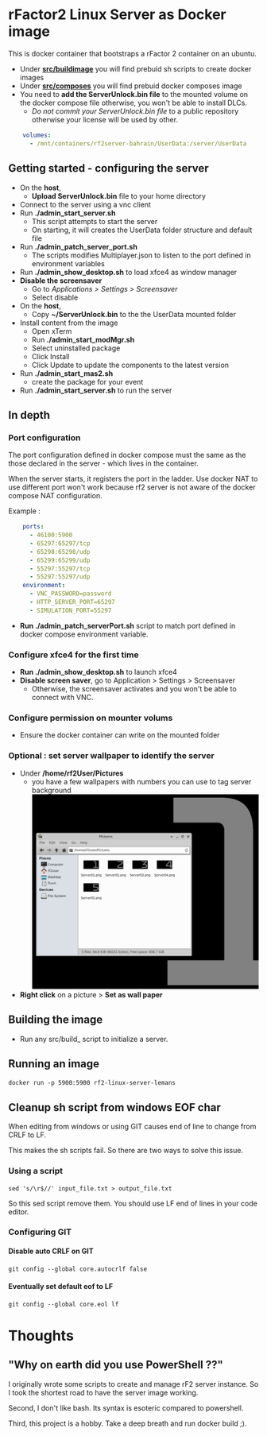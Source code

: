 # rFactor2 Linux Server as Docker image

This is docker container that bootstraps a rFactor 2 container on an ubuntu.

- Under **[src/buildimage](./src/buildimage)** you will find prebuid sh scripts to create docker images
- Under **[src/composes](./src/composes)** you will find prebuid docker composes image
- You need to **add the ServerUnlock.bin file** to the mounted volume on the docker compose file otherwise, you won't be able to install DLCs.
  - *Do not commit your ServerUnlock.bin file* to a public repository otherwise your license will be used by other.
```yml
    volumes:
      - /mnt/containers/rf2server-bahrain/UserData:/server/UserData
```

## Getting started - configuring the server

- On the **host**, 
  - **Upload ServerUnlock.bin** file to your home directory
- Connect to the server using a vnc client
- Run **./admin_start_server.sh**
  - This script attempts to start the server
  - On starting, it will creates the UserData folder structure and default file
- Run **./admin_patch_server_port.sh**
  - The scripts modifies Multiplayer.json to listen to the port defined in environment variables
- Run **./admin_show_desktop.sh** to load xfce4 as window manager
- **Disable the screensaver**
  - Go to *Applications > Settings > Screensaver*
  - Select disable
- On the **host**,
  - Copy **~/ServerUnlock.bin** to the the UserData mounted folder
- Install content from the image
  - Open xTerm
  - Run **./admin_start_modMgr.sh**
  - Select uninstalled package
  - Click Install
  - Click Update to update the components to the latest version
- Run **./admin_start_mas2.sh** 
  - create the package for your event
- Run **./admin_start_server.sh** to run the server

## In depth

### Port configuration

The port configuration defined in docker compose must the same as the those declared in the server - which lives in the container. 

When the server starts, it registers the port in the ladder. Use docker NAT to use different port won't work because rf2 server is not aware of the docker compose NAT configuration.

Example :

```yml
    ports:
      - 46100:5900
      - 65297:65297/tcp
      - 65298:65298/udp
      - 65299:65299/udp
      - 55297:55297/tcp
      - 55297:55297/udp
    environment:
      - VNC_PASSWORD=password
      - HTTP_SERVER_PORT=65297
      - SIMULATION_PORT=55297
```

- **Run ./admin_patch_serverPort.sh** script to match port defined in docker compose environment variable.

### Configure xfce4 for the first time

- **Run ./admin_show_desktop.sh** to launch xfce4
- **Disable screen saver**, go to Application > Settings > Screensaver
  - Otherwise, the screensaver activates and you won't be able to connect with VNC.

### Configure permission on mounter volums

- Ensure the docker container can write on the mounted folder

### Optional : set server wallpaper to identify the server

- Under **/home/rf2User/Pictures** 
  - you have a few wallpapers with numbers you can use to tag server background
![Provided wallpaper](./docs/assets/screenshot_wallpapers.png)
- **Right click** on a picture > **Set as wall paper**

## Building the image

- Run any src/build_ script to initialize a server.

## Running an image

```Shell
docker run -p 5900:5900 rf2-linux-server-lemans
```

## Cleanup sh script from windows EOF char

When editing from windows or using GIT causes end of line to change from CRLF to LF. 

This makes the sh scripts fail. So there are two ways to solve this issue.

### Using a script

```Shell
sed 's/\r$//' input_file.txt > output_file.txt 
```

So this sed script remove them. You should use LF end of lines in your code editor.

### Configuring GIT

#### Disable auto CRLF on GIT

```Shell
git config --global core.autocrlf false
```

#### Eventually set default eof to LF

```Shell
git config --global core.eol lf
```

# Thoughts

## "Why on earth did you use PowerShell ??"

I originally wrote some scripts to create and manage rF2 server instance. So I took the shortest road to have the server image working.

Second, I don't like bash. Its syntax is esoteric compared to powershell.

Third, this project is a hobby. Take a deep breath and run docker build ;).
